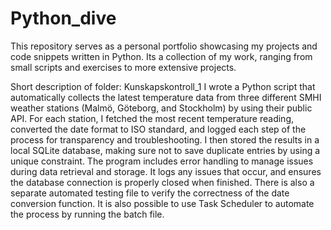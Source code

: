 # Python_dive
This repository serves as a personal portfolio showcasing my projects and code snippets written in Python. Its a collection of my work, ranging from small scripts and exercises to more extensive projects.

Short description of folder: Kunskapskontroll_1
I wrote a Python script that automatically collects the latest temperature data from three different SMHI weather stations (Malmö, Göteborg, and Stockholm) by using their public API. For each station, I fetched the most recent temperature reading, converted the date format to ISO standard, and logged each step of the process for transparency and troubleshooting. 
I then stored the results in a local SQLite database, making sure not to save duplicate entries by using a unique constraint. The program includes error handling to manage issues during data retrieval and storage. It logs any issues that occur, and ensures the database connection is properly closed when finished. There is also a separate automated testing file to verify the correctness of the date conversion function. It is also possible to use Task Scheduler to automate the process by running the batch file.
